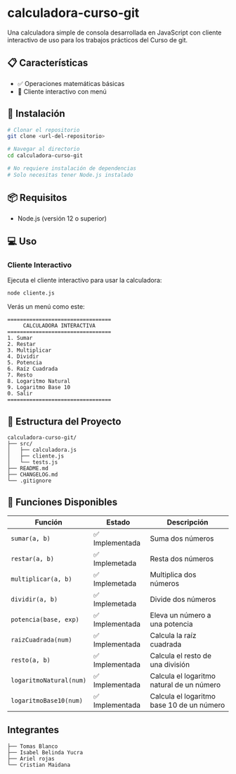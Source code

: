 # calculadora-curso-git
Una calculadora simple de consola desarrollada en JavaScript con cliente interactivo de uso para los trabajos prácticos del Curso de git.

## 📋 Características

- ✅ Operaciones matemáticas básicas
- 🔄 Cliente interactivo con menú

## 🚀 Instalación

```bash
# Clonar el repositorio
git clone <url-del-repositorio>

# Navegar al directorio
cd calculadora-curso-git

# No requiere instalación de dependencias
# Solo necesitas tener Node.js instalado
```

## 📦 Requisitos

- Node.js (versión 12 o superior)

## 💻 Uso

### Cliente Interactivo

Ejecuta el cliente interactivo para usar la calculadora:

```bash
node cliente.js
```

Verás un menú como este:

```
=================================
     CALCULADORA INTERACTIVA     
=================================
1. Sumar
2. Restar
3. Multiplicar
4. Dividir
5. Potencia
6. Raíz Cuadrada
7. Resto
8. Logaritmo Natural
9. Logaritmo Base 10
0. Salir
=================================
```

## 📂 Estructura del Proyecto

```
calculadora-curso-git/
├── src/
│   ├── calculadora.js
│   ├── cliente.js
│   └── tests.js
├── README.md
├── CHANGELOG.md
└── .gitignore
```

## 🔧 Funciones Disponibles

| Función | Estado         | Descripción |
|---------|----------------|-------------|
| `sumar(a, b)` | ✅ Implementada | Suma dos números |
| `restar(a, b)` | ✅ Implemetada  | Resta dos números |
| `multiplicar(a, b)` | ✅ Implemetada  | Multiplica dos números |
| `dividir(a, b)` | ✅ Implemetada  | Divide dos números |
| `potencia(base, exp)` | ✅ Implementada | Eleva un número a una potencia |
| `raizCuadrada(num)` | ✅ Implementada | Calcula la raíz cuadrada |
| `resto(a, b)` | ✅ Implementada | Calcula el resto de una división |
| `logaritmoNatural(num)` | ✅ Implementada | Calcula el logaritmo natural de un número |
| `logaritmoBase10(num)` | ✅ Implementada | Calcula el logaritmo base 10 de un número |


## Integrantes

```
├── Tomas Blanco
├── Isabel Belinda Yucra
├── Ariel rojas
└── Cristian Maidana
```
